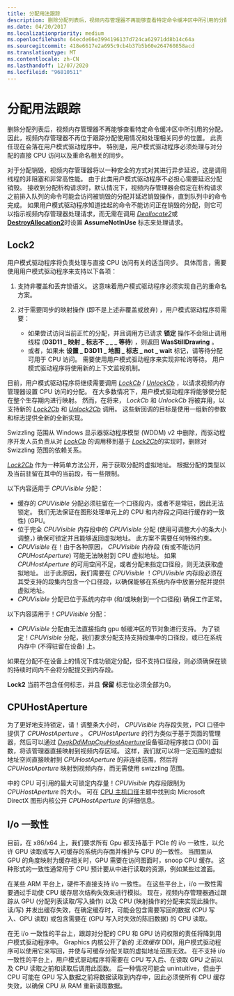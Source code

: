 ```yaml
---
title: 分配用法跟踪
description: 删除分配列表后，视频内存管理器不再能够查看特定命令缓冲区中所引用的分配。
ms.date: 04/20/2017
ms.localizationpriority: medium
ms.openlocfilehash: 64ecde66e3994196137d724ca62971dd8b14c64a
ms.sourcegitcommit: 418e6617e2a695c9cb4b37b5b60e264760858acd
ms.translationtype: MT
ms.contentlocale: zh-CN
ms.lasthandoff: 12/07/2020
ms.locfileid: "96810511"
---
```

# <a name="allocation-usage-tracking"></a>分配用法跟踪


删除分配列表后，视频内存管理器不再能够查看特定命令缓冲区中所引用的分配。 因此，视频内存管理器不再位于跟踪分配使用情况和处理相关同步的位置。 此责任现在会落在用户模式驱动程序中。 特别是，用户模式驱动程序必须处理与对分配的直接 CPU 访问以及重命名相关的同步。

对于分配销毁，视频内存管理器将以一种安全的方式对其进行异步延迟，这是调用线程的非阻塞和非常高性能。 由于此类用户模式驱动程序不必担心需要延迟分配销毁。 接收到分配析构请求时，默认情况下，视频内存管理器会假定在析构请求之前排入队列的命令可能会访问被销毁的分配并延迟销毁操作，直到队列中的命令完成。 如果用户模式驱动程序知道挂起的命令不能访问正在销毁的分配，则它可以指示视频内存管理器处理请求，而无需在调用 [*Deallocate2*](/windows-hardware/drivers/ddi/d3dumddi/nc-d3dumddi-pfnd3dddi_deallocate2cb)或 [**DestroyAllocation2**](/windows-hardware/drivers/ddi/d3dkmthk/nf-d3dkmthk-d3dkmtdestroyallocation2)时设置 **AssumeNotInUse** 标志来处理请求。

## <a name="span-idlock2spanspan-idlock2spanspan-idlock2spanlock2"></a><span id="Lock2"></span><span id="lock2"></span><span id="LOCK2"></span>Lock2


用户模式驱动程序将负责处理与直接 CPU 访问有关的适当同步。 具体而言，需要使用用户模式驱动程序来支持以下各项：

1.  支持非覆盖和丢弃锁语义。 这意味着用户模式驱动程序必须实现自己的重命名方案。
2.  对于需要同步的映射操作 (即不是上述非覆盖或放弃) ，用户模式驱动程序将需要：

    -   如果尝试访问当前正忙的分配，并且调用方已请求 **锁定** 操作不会阻止调用线程 (**D3D11 \_ 映射 \_ 标志不 \_ \_ \_ 等待**) ，则返回 **WasStillDrawing** 。
    -   或者，如果未 **设置 \_ D3D11 \_ 地图 \_ 标志 \_ not \_ wait** 标记，请等待分配可用于 CPU 访问。 需要使用用户模式驱动程序来实现非轮询等待。 用户模式驱动程序将使用新的上下文监视机制。

目前，用户模式驱动程序将继续需要调用 [*LockCb*](/windows-hardware/drivers/ddi/d3dumddi/nc-d3dumddi-pfnd3dddi_lockcb) / [*UnlockCb*](/windows-hardware/drivers/ddi/d3dumddi/nc-d3dumddi-pfnd3dddi_unlockcb) ，以请求视频内存管理器设置 CPU 访问的分配。 在大多数情况下，用户模式驱动程序将能够使分配在整个生存期内进行映射。 然而，在将来， *LockCb* 和 *UnlockCb* 将被弃用，以支持新的 [*Lock2Cb*](/windows-hardware/drivers/ddi/d3dumddi/nc-d3dumddi-pfnd3dddi_lock2cb) 和 [*Unlock2Cb*](/windows-hardware/drivers/ddi/d3dumddi/nc-d3dumddi-pfnd3dddi_unlock2cb) 调用。 这些新回调的目标是使用一组新的参数和标志提供全新的全新实现。

Swizzling 范围从 Windows 显示器驱动程序模型 (WDDM) v2 中删除，而驱动程序开发人员负责从对 [*LockCb*](/windows-hardware/drivers/ddi/d3dumddi/nc-d3dumddi-pfnd3dddi_lockcb) 的调用移到基于 [*Lock2Cb*](/windows-hardware/drivers/ddi/d3dumddi/nc-d3dumddi-pfnd3dddi_lock2cb)的实现时，删除对 Swizzling 范围的依赖关系。

[*Lock2Cb*](/windows-hardware/drivers/ddi/d3dumddi/nc-d3dumddi-pfnd3dddi_lock2cb) 作为一种简单方法公开，用于获取分配的虚拟地址。 根据分配的类型以及当前驻留在其中的当前段，有一些限制。

以下内容适用于 *CPUVisible* 分配：

-   缓存的 *CPUVisible* 分配必须驻留在一个口径段内，或者不是常驻，因此无法锁定。 我们无法保证在图形处理单元上的 CPU 和内存段之间进行缓存的一致性)  (GPU。
-   位于完全 *CPUVisible* 内存段中的 *CPUVisible* 分配 (使用可调整大小的条大小调整，) 确保可锁定并且能够返回虚拟地址。 此方案不需要任何特殊约束。
-   *CPUVisible* 在！由于各种原因， *CPUVisible* 内存段 (有或不能访问 *CPUHostAperture*) 可能无法映射到 CPU 虚拟地址。 如果 *CPUHostAperture* 的可用空间不足，或者分配未指定口径段，则无法获取虚拟地址。 出于此原因，我们需要在 *CPUVisible* ！*CPUVisible* 内存段必须在其受支持的段集内包含一个口径段，以确保能够在系统内存中放置分配并提供虚拟地址。
-   *CPUVisible* 分配已位于系统内存中 (和/或映射到一个口径段) 确保工作正常。

以下内容适用于！*CPUVisible* 分配：

-   *CPUVisible* 分配由无法直接指向 gpu 帧缓冲区的节对象进行支持。 为了锁定！*CPUVisible* 分配，我们要求分配支持支持段集中的口径段，或已在系统内存中 (不得驻留在设备) 上。

如果在分配不在设备上的情况下成功锁定分配，但不支持口径段，则必须确保在锁的持续时间内不会将分配提交到内存段。

**Lock2** 当前不包含任何标志，并且 **保留** 标志位必须全部为0。

## <a name="span-idcpuhostaperturespanspan-idcpuhostaperturespanspan-idcpuhostaperturespancpuhostaperture"></a><span id="CPUHostAperture"></span><span id="cpuhostaperture"></span><span id="CPUHOSTAPERTURE"></span>CPUHostAperture


为了更好地支持锁定，请！调整条大小时， *CPUVisible* 内存段失败，PCI 口径中提供了 *CPUHostAperture* 。 *CPUHostAperture* 的行为类似于基于页面的管理器，然后可以通过 [*DxgkDdiMapCpuHostAperture*](/windows-hardware/drivers/ddi/d3dkmddi/nc-d3dkmddi-dxgkddi_mapcpuhostaperture)设备驱动程序接口 (DDI) 函数，将该管理器直接映射到视频内存区域。 这样，我们就可以将一定范围的虚拟地址空间直接映射到 *CPUHostAperture* 的非连续范围，然后将 *CPUHostAperture* 映射到视频内存，而无需使用 swizzling 范围。

中的 CPU 可引用的最大可锁定内存量！*CPUVisible* 内存段限制为 *CPUHostAperture* 的大小。 可在 [CPU 主机口径](cpu-host-aperature.md)主题中找到向 Microsoft DirectX 图形内核公开 *CPUHostAperture* 的详细信息。

## <a name="span-idi_o_coherencyspanspan-idi_o_coherencyspanspan-idi_o_coherencyspanio-coherency"></a><span id="I_O_coherency"></span><span id="i_o_coherency"></span><span id="I_O_COHERENCY"></span>I/o 一致性


目前，在 x86/x64 上，我们要求所有 Gpu 都支持基于 PCIe 的 i/o 一致性，以允许 GPU 读取或写入可缓存的系统内存面并维护与 CPU 的一致性。 当图面从 GPU 的角度映射为缓存相关时，GPU 需要在访问图面时，snoop CPU 缓存。 这种形式的一致性通常用于 CPU 预计要从中进行读取的资源，例如某些过渡面。

在某些 ARM 平台上，硬件不直接支持 i/o 一致性。 在这些平台上，i/o 一致性需要通过手动使 CPU 缓存层次结构失效来进行模拟。 现在，视频内存管理器通过跟踪从 GPU (分配列表读取/写入操作) 以及 CPU (映射操作的分配来实现此操作。读/写) 并发出缓存失效，在确定缓存时，可能会包含需要写回的数据 (CPU 写入、GPU 读取) 或包含需要在 (GPU 写入时失效的陈旧数据) 的 CPU 读取。

在无 i/o 一致性的平台上，跟踪对分配的 CPU 和 GPU 访问权限的责任将降到用户模式驱动程序中。 Graphics 内核公开了新的 *无效缓存* DDI，用户模式驱动程序可以使用它来写回，并使与可缓存分配关联的虚拟地址范围无效。 在不支持 i/o 一致性的平台上，用户模式驱动程序将需要在 CPU 写入后、在读取 GPU 之前以及 CPU 读取之前和读取后调用此函数。 后一种情况可能会 unintuitive，但由于 CPU 可能在 GPU 写入数据之前将数据读取到内存中，因此必须使所有 CPU 缓存失效，以确保 CPU 从 RAM 重新读取数据。

 

